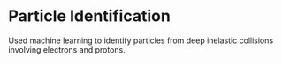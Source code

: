 # Particle Identification
Used machine learning to identify particles from deep inelastic collisions involving electrons and protons.
